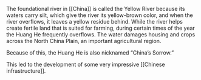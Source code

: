 The foundational river in [[China]] is called the Yellow River because its waters carry silt, which give the river its yellow-brown color, and when the river overflows, it leaves a yellow residue behind. While the river helps create fertile land that is suited for farming, during certain times of the year the Huang He frequently overflows. The water damages housing and crops across the North China Plain, an important agricultural region. 

Because of this, the Huang He is also nicknamed “China’s Sorrow.” 

This led to the development of some very impressive [[Chinese infrastructure]]. 